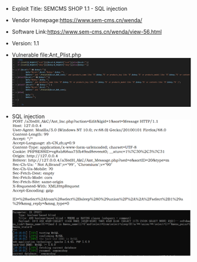* Exploit Title: SEMCMS SHOP 1.1 -   SQL injection 

* Vendor Homepage:https://www.sem-cms.cn/wenda/

* Software Link:https://www.sem-cms.cn/wenda/view-56.html

* Version: 1.1

* Vulnerable file:Ant_Plist.php
![iamge](https://github.com/BigTiger2020/SCSHOP/blob/main/sql-10.png)  
* SQL injection
![iamge](https://github.com/BigTiger2020/SCSHOP/blob/main/sql-8.png)    
![iamge](https://github.com/BigTiger2020/SCSHOP/blob/main/sql-9.png)
